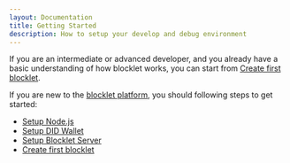```yaml
---
layout: Documentation
title: Getting Started
description: How to setup your develop and debug environment
---
```


If you are an intermediate or advanced developer, and you already have a basic understanding of how blocklet works, you can start from [Create first blocklet](/quick-start/hello-blocklet).

If you are new to the [blocklet platform](https://developer.blocklet.io), you should following steps to get started:

- [Setup Node.js](https://developer.blocklet.io/docs/en/quick-start/nodejs)
- [Setup DID Wallet](https://developer.blocklet.io/docs/en/quick-start/did-wallet)
- [Setup Blocklet Server](https://developer.blocklet.io/docs/en/quick-start/blocklet-server)
- [Create first blocklet](/quick-start/hello-blocklet)
